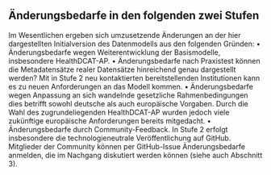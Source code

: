 ## Änderungsbedarfe in den folgenden zwei Stufen
Im Wesentlichen ergeben sich umzusetzende Änderungen an der hier dargestellten Initialversion des Datenmodells aus den folgenden Gründen:
•	Änderungsbedarfe wegen Weiterentwicklung der Basismodelle, insbesondere HealthDCAT-AP.
•	Änderungsbedarfe nach Praxistest   können die Metadatensätze realer Datensätze hinreichend genau dargestellt werden? Mit in Stufe 2 neu kontaktierten bereitstellenden Institutionen kann es zu neuen Anforderungen an das Modell kommen.
•	Änderungsbedarfe wegen Anpassung an sich wandelnde gesetzliche Rahmenbedingungen   dies betrifft sowohl deutsche als auch europäische Vorgaben. Durch die Wahl des zugrundeliegenden HealthDCAT-AP wurden jedoch viele zukünftige europäische Anforderungen bereits mitgedacht.
•	Änderungsbedarfe durch Community-Feedback. In Stufe 2 erfolgt insbesondere die technologieneutrale Veröffentlichung auf GitHub. Mitglieder der Community können per GitHub-Issue Änderungsbedarfe anmelden, die im Nachgang diskutiert werden können (siehe auch Abschnitt 3).
